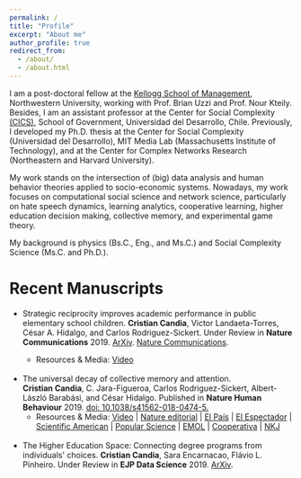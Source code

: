 ```yaml
---
permalink: /
title: "Profile"
excerpt: "About me"
author_profile: true
redirect_from: 
  - /about/
  - /about.html
---
```


I am a post-doctoral fellow at the [ Kellogg School of Management](http://www.kellogg.northwestern.edu/), Northwestern University, working with Prof. Brian Uzzi and Prof. Nour Kteily. Besides, I am an assistant professor at the Center for Social Complexity [(CICS)](https://complejidadsocial.udd.cl/), School of Government, Universidad del Desarrollo, Chile. Previously, I developed my Ph.D. thesis at the Center for Social Complexity (Universidad del Desarrollo), MIT Media Lab (Massachusetts Institute of Technology), and at the Center for Complex Networks Research (Northeastern and Harvard University).

My work stands on the intersection of (big) data analysis and human behavior theories applied to socio-economic systems. Nowadays, my work focuses on computational social science and network science, particularly on hate speech dynamics, learning analytics, cooperative learning, higher education decision making, collective memory, and experimental game theory.

My background is physics (Bs.C., Eng., and Ms.C.) and Social Complexity Science (Ms.C. and Ph.D.).


Recent Manuscripts
===================

<ul>
<li>Strategic reciprocity improves academic performance in public elementary school children. <strong>Cristian Candia</strong>, Victor Landaeta-Torres, César A. Hidalgo, and Carlos Rodriguez-Sickert. Under Review in <strong>Nature Communications</strong> 2019. <a href="https://arxiv.org/abs/1909.11713" target="_blank"> ArXiv</a>. <a href="https://nature-research-under-consideration.nature.com/users/37265-nature-communications/posts/55218-strategic-reciprocity-improves-academic-performance-in-public-elementary-school-children/" target="_blank"> Nature Communications</a>.</li>
  
   <ul> <li> Resources & Media: <a href="https://www.youtube.com/watch?v=jiFa58-Lugk" target="_blank"> Video</a> 
  </li></ul>
  
  <br>

  
<li> The universal decay of collective memory and attention. <br> <strong> Cristian Candia</strong>, C. Jara-Figueroa, Carlos Rodriguez-Sickert, Albert-László Barabási, and César Hidalgo. Published in <strong> Nature Human Behaviour</strong> 2019.  <a href="https://www.nature.com/articles/s41562-018-0474-5" target="_blank"> doi: 10.1038/s41562-018-0474-5.</a>  

 <ul> <li> Resources & Media: <a href="https://go.nature.com/2Eoi0Rg" target="_blank"> Video</a> |
  <a href="https://www.nature.com/articles/d41586-018-07719-w" target="_blank"> Nature editorial</a> |
  <a href="https://elpais.com/elpais/2018/12/28/ciencia/1545998838_350060.html" target="_blank"> El País</a> | 
             <a href="https://www.elespectador.com/noticias/ciencia/matematicos-midieron-el-declive-de-la-memoria-colectiva-articulo-828519" target="_blank"> El Espectador</a> |
            <a href="https://www.scientificamerican.com/article/a-math-function-describes-how-whole-societies-remember-and-forget/" target="_blank"> Scientific American</a> | 
            <a href="https://www.popsci.com/how-collective-memories-decay/?dom=rss-default&src=syn" target="_blank"> Popular Science</a> | 
            <a href="https://www.emol.com/noticias/Tecnologia/2018/12/12/930483/Fisico-chileno-utiliza-conocido-poema-de-Pablo-Neruda-para-explicar-como-decae-la-memoria-colectiva.html" target="_blank"> EMOL</a> |
            <a href="https://www.cooperativa.cl/noticias/sociedad/ciencia/cientificos-chilenos-demostraron-como-nuestras-canciones-y-personajes-favoritos-dejan-de-serlo/2018-12-11/123529.html" target="_blank"> Cooperativa</a> |
            <a href="https://www.nkj.ru/news/35104/" target="_blank"> NKJ</a>
  </li></ul>

</li>

  <br>

<li>
  The Higher Education Space: Connecting degree programs from individuals' choices. <strong>Cristian Candia</strong>, Sara Encarnacao, Flávio L. Pinheiro. Under Review in <strong>EJP Data Science</strong> 2019. <a href="https://arxiv.org/abs/1810.03676" target="_blank"> ArXiv</a>.
  
</li>
</ul>

